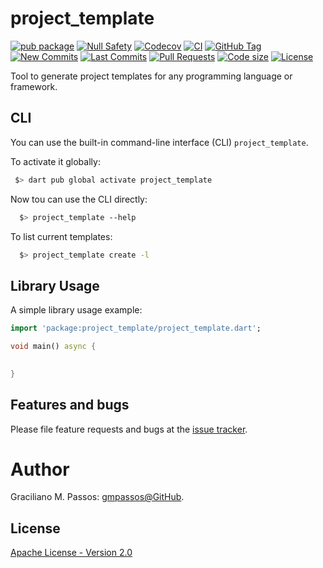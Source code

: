 # project_template

[![pub package](https://img.shields.io/pub/v/project_template.svg?logo=dart&logoColor=00b9fc)](https://pub.dartlang.org/packages/project_template)
[![Null Safety](https://img.shields.io/badge/null-safety-brightgreen)](https://dart.dev/null-safety)
[![Codecov](https://img.shields.io/codecov/c/github/gmpassos/project_template)](https://app.codecov.io/gh/gmpassos/project_template)
[![CI](https://img.shields.io/github/workflow/status/gmpassos/project_template/Dart%20CI/master?logo=github-actions&logoColor=white)](https://github.com/gmpassos/project_template/actions)
[![GitHub Tag](https://img.shields.io/github/v/tag/gmpassos/project_template?logo=git&logoColor=white)](https://github.com/gmpassos/project_template/releases)
[![New Commits](https://img.shields.io/github/commits-since/gmpassos/project_template/latest?logo=git&logoColor=white)](https://github.com/gmpassos/project_template/network)
[![Last Commits](https://img.shields.io/github/last-commit/gmpassos/project_template?logo=git&logoColor=white)](https://github.com/gmpassos/project_template/commits/master)
[![Pull Requests](https://img.shields.io/github/issues-pr/gmpassos/project_template?logo=github&logoColor=white)](https://github.com/gmpassos/project_template/pulls)
[![Code size](https://img.shields.io/github/languages/code-size/gmpassos/project_template?logo=github&logoColor=white)](https://github.com/gmpassos/project_template)
[![License](https://img.shields.io/github/license/gmpassos/project_template?logo=open-source-initiative&logoColor=green)](https://github.com/gmpassos/project_template/blob/master/LICENSE)

Tool to generate project templates for any programming language or framework.

## CLI

You can use the built-in command-line interface (CLI) `project_template`.

To activate it globally:

```bash
 $> dart pub global activate project_template
```

Now tou can use the CLI directly:

```bash
  $> project_template --help
```

To list current templates:

```bash
  $> project_template create -l
```

## Library Usage

A simple library usage example:

```dart
import 'package:project_template/project_template.dart';

void main() async {
  

}

```

## Features and bugs

Please file feature requests and bugs at the [issue tracker][tracker].

[tracker]: https://github.com/gmpassos/project_template/issues

# Author

Graciliano M. Passos: [gmpassos@GitHub][github].

[github]: https://github.com/gmpassos

## License

[Apache License - Version 2.0][apache_license]

[apache_license]: https://www.apache.org/licenses/LICENSE-2.0.txt
